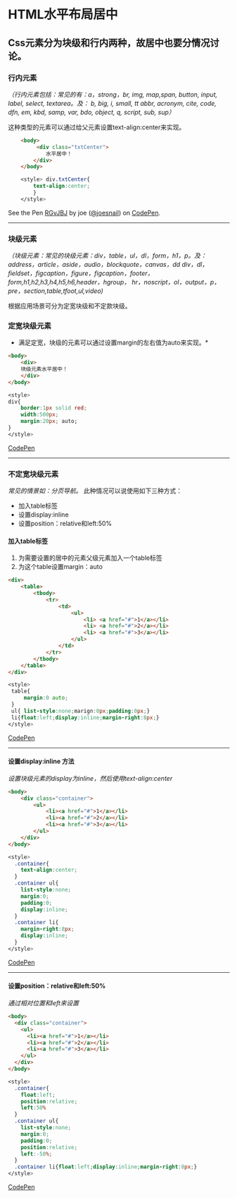  
# HTML水平布局居中

## Css元素分为块级和行内两种，故居中也要分情况讨论。

### 行内元素

*（行内元素包括：常见的有：a，strong，br, img, map,span, button, input, label, select, textarea。及： b, big, i, small, tt
abbr, acronym, cite, code, dfn, em, kbd,  samp, var, bdo,  object, q, script, sub, sup）*

这种类型的元素可以通过给父元素设置text-align:center来实现。

```HTML
    <body>
         <div class="txtCenter">
            水平居中！
        </div>        
    </body>
```
```CSS
    <style> div.txtCenter{
        text-align:center;
        }
    </style>
```
<p data-height="265" data-theme-id="dark" data-slug-hash="RGvJBJ" data-default-tab="html,result" data-user="joesnail" data-embed-version="2" data-pen-title="RGvJBJ" class="codepen">See the Pen <a href="http://codepen.io/joesnail/pen/RGvJBJ/">RGvJBJ</a> by joe (<a href="http://codepen.io/joesnail">@joesnail</a>) on <a href="http://codepen.io">CodePen</a>.</p>
<script async src="https://production-assets.codepen.io/assets/embed/ei.js"></script>

***
### 块级元素
*（块级元素：常见的块级元素：div，table，ul，dl，form，h1，p。及：address，article，aside，audio，blockquote，canvas，dd
div，dl，fieldset，figcaption，figure，figcaption，footer，form,h1,h2,h3,h4,h5,h6,header，hgroup，
hr，noscript，ol，output，p，pre，section,table,tfoot,ul,video)*

根据应用场景可分为定宽块级和不定款块级。

### 定宽块级元素
* 满足定宽，块级的元素可以通过设置margin的左右值为auto来实现。*
```HTML
<body>
    <div>
    块级元素水平居中！
    </div>
</body>
```
```CSS
<style>
div{
    border:1px solid red;
    width:500px;
    margin:20px; auto;
}
</style>
```
[CodePen](http://codepen.io/joesnail/pen/XjOYOp?editors=1010)
***
### 不定宽块级元素
*常见的情景如：分页导航。*
此种情况可以说使用如下三种方式：
* 加入table标签
* 设置display:inline
* 设置position：relative和left:50%
#### 加入table标签
1. 为需要设置的居中的元素父级元素加入一个table标签
2. 为这个table设置margin：auto
```HTML
<div>
    <table>
        <tbody>
            <tr>
                <td> 
                    <ul>
                        <li> <a href="#">1</a></li>
                        <li> <a href="#">2</a></li>
                        <li> <a href="#">3</a></li>
                    </ul>
                </td>
            </tr>
        </tbody>
    </table>
</div>
```
```CSS
<style>
 table{
     margin:0 auto;
 }
 ul{ list-style:none;marign:0px;padding:0px;}
 li{float:left;display:inline;margin-right:8px;}
</style>
```
[CodePen](http://codepen.io/joesnail/pen/kkVpmk)
***
#### 设置display:inline 方法
*设置块级元素的display为inline，然后使用text-align:center*
```HTML
<body>
    <div class="container">
        <ul>
            <li><a href="#">1</a></li>
            <li><a href="#">2</a></li>
            <li><a href="#">3</a></li>
        </ul>
    </div>
</body>
```
```CSS
<style>
  .container{
    text-align:center;
  }
  .container ul{
    list-style:none;
    margin:0;
    padding:0;
    display:inline;
  }
  .container li{
    margin-right:8px;
    display:inline;
  }
</style>
```
[CodePen](http://codepen.io/joesnail/pen/kkVpdk)
***
#### 设置position：relative和left:50%
*通过相对位置和left来设置*
```HTML
<body>
  <div class="container">
    <ul>
      <li><a href="#">1</a></li>
      <li><a href="#">2</a></li>
      <li><a href="#">3</a></li>
    </ul>
  </div>
</body>
```
```Css
<style>
  .container{
    float:left;
    position:relative;
    left:50%
  }
  .container ul{
    list-style:none;
    margin:0;
    padding:0;
    position:relative;
    left:-50%;
  }
  .container li{float:left;display:inline;margin-right:8px;}
</style>
```
[CodePen](http://codepen.io/joesnail/pen/xErJKP)


 <script async src="http://assets.codepen.io/assets/embed/ei.js"></script>